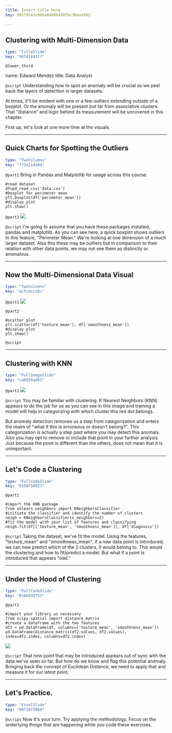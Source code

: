 ```yaml
---
title: Insert title here
key: d91f4543e9bba8946b450fbc3beaa543

---
```

## Clustering with Multi-Dimension Data

```yaml
type: "TitleSlide"
key: "9bf41843f7"
```

`@lower_third`

name: Edward Mendez
title: Data Analyst


`@script`
Understanding how to spot an anomaly will be crucial as we peel back the layers of detection in larger datasets. 

At times, it'll be evident with one or a few outliers extending outside of a boxplot. Or the anomaly will be present but far from associative clusters. That "distance" and logic behind its measurement will be uncovered in this chapter. 

First up, let's look at one more time at the visuals.


---
## Quick Charts for Spotting the Outliers

```yaml
type: "TwoColumns"
key: "f73e214a6d"
```

`@part1`
Bring in Pandas and Matplotlib for usage across this course.

```
#read dataset
df=pd.read_csv('data.csv')
#boxplot for perimeter mean
plt.boxplot(df['perimeter_mean'])
#display plot
plt.show()
```


`@part2`
![](https://assets.datacamp.com/production/repositories/4258/datasets/ce1af9f13f41b29c55b3808b373faeb536ce5561/boxplot_sample.png)


`@script`
I'm going to assume that you have these packages installed, pandas and matplotlib. As you can see here, a quick boxplot shows outliers to this feature, "Perimeter Mean." We're looking at one dimension of a much larger dataset. Also this these may be outliers but in comparison to their relation with other data points, we may not see them as distinctly or anomalous.


---
## Now the Multi-Dimensional Data Visual

```yaml
type: "TwoColumns"
key: "acfcdcc26c"
```

`@part1`
![](https://assets.datacamp.com/production/repositories/4258/datasets/87bb3ef9050ef651b459d65cc0e0fbc7fd31aeab/scatter_sample.png)


`@part2`
```
#scatter plot
plt.scatter(df['texture_mean'], df['smoothness_mean'])
#display plot
plt.show()
```


`@script`



---
## Clustering with KNN

```yaml
type: "FullImageSlide"
key: "ca8826ad63"
```

`@part1`
![](https://assets.datacamp.com/production/repositories/4258/datasets/bc2a5b296d50c717598d15da114b173c3607085d/cluster_preview.png)


`@script`
You may be familiar with clustering. K Nearest Neighbors (KNN) appears to do the job for us as you can see in this image and training a model will help in categorizing with which cluster this red dot belongs.

But anomaly detection removes us a step from categorization and enters the realm of "what if this is erroneous or doesn't belong?". This categorization is actually a step past where you may detect this anomaly. Also you may opt to remove or include that point in your further analysis. Just because the point is different than the others, does not mean that it is unimportant.


---
## Let's Code a Clustering

```yaml
type: "FullCodeSlide"
key: "8156f50927"
```

`@part1`
```
#import the KNN package
from sklearn.neighbors import KNeighborsClassifier
#initiate the classifier and identify the number of clusters
neigh = KNeighborsClassifier(n_neighbors=2)
#fit the model with your list of features and classifying 
neigh.fit(df[['texture_mean', 'smoothness_mean']], df['diagnosis'])
```


`@script`
Taking the dataset, we've fit the model. Using the features, "texture_mean" and "smoothness_mean", if a new data point is introduced, we can now predict which of the 2 clusters, it would belong to. This would the clustering and how to fit/predict a model. But what if a point is introduced that appears "odd."


---
## Under the Hood of Clustering

```yaml
type: "FullCodeSlide"
key: "8c66932f5f"
```

`@part1`
```
#import your library as necessary
from scipy.spatial import distance_matrix
#create a dataframe with the two features
df2 = pd.DataFrame(df, columns=['texture_mean', 'smoothness_mean'])
pd.DataFrame(distance_matrix(df2.values, df2.values), 
index=df2.index, columns=df2.index)
```

![](https://assets.datacamp.com/production/repositories/4258/datasets/53ff9b110323a078426d995518181596fb982504/distance_matrix_sample.png)


`@script`
That new point that may be introduced appears out of sync with the data we've seen so far. But how do we know and flag this potential anomaly. Bringing back the concept of Euclidean Distance, we need to apply that and measure it for our latest point.


---
## Let's Practice.

```yaml
type: "FinalSlide"
key: "98f19739bd"
```

`@script`
Now it's your turn. Try applying the methodology. Focus on the underlying things that are happening while you code these exercises.

